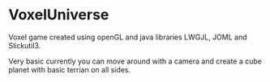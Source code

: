 # VoxelUniverse
Voxel game created using openGL and java libraries LWGJL, JOML and Slickutil3. 

Very basic currently you can move around with a camera and create a cube planet with basic terrian on all sides. 
